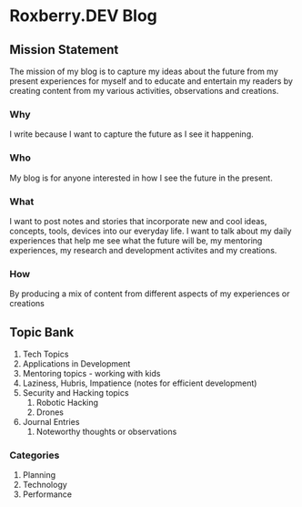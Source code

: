 # Roxberry.DEV Blog

## Mission Statement
The mission of my blog is to capture my ideas about the future from my present experiences for myself and to educate and entertain my readers by creating content from my various activities, observations and creations.

### Why
I write because I want to capture the future as I see it happening.

### Who
My blog is for anyone interested in how I see the future in the present.

### What
I want to post notes and stories that incorporate new and cool ideas, concepts, tools, devices into our everyday life.  I want to talk about my daily experiences that help me see what the future will be, my mentoring experiences, my research and development activites and my creations.

### How
By producing a mix of content from different aspects of my experiences or creations

## Topic Bank
1. Tech Topics
1. Applications in Development
1. Mentoring topics - working with kids
1. Laziness, Hubris, Impatience (notes for efficient development)
1. Security and Hacking topics
    1. Robotic Hacking
    1. Drones
1. Journal Entries
    1. Noteworthy thoughts or observations

### Categories
1. Planning
1. Technology
1. Performance
